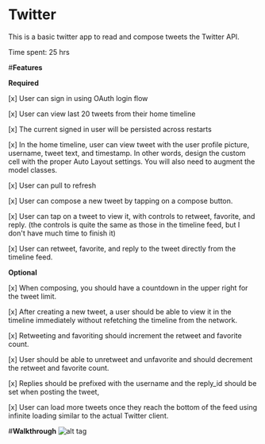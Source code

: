 <b>Twitter</b>
=================

This is a basic twitter app to read and compose tweets the Twitter API.

Time spent: 25 hrs

#<b>Features</b>

<b>Required</b>

[x] User can sign in using OAuth login flow

[x] User can view last 20 tweets from their home timeline

[x] The current signed in user will be persisted across restarts

[x] In the home timeline, user can view tweet with the user profile picture, username, tweet text, and timestamp. In other words, design the custom cell with the proper Auto Layout settings. You will also need to augment the model classes.

[x] User can pull to refresh

[x] User can compose a new tweet by tapping on a compose button. 

[x] User can tap on a tweet to view it, with controls to retweet, favorite, and reply. (the controls is quite the same as those in the timeline feed, but I don't have much time to finish it)

[x] User can retweet, favorite, and reply to the tweet directly from the timeline feed.

<b>Optional </b>

[x] When composing, you should have a countdown in the upper right for the tweet limit.

[x] After creating a new tweet, a user should be able to view it in the timeline immediately without refetching the timeline from the network.

[x] Retweeting and favoriting should increment the retweet and favorite count.

[x] User should be able to unretweet and unfavorite and should decrement the retweet and favorite count.

[x] Replies should be prefixed with the username and the reply_id should be set when posting the tweet,

[x] User can load more tweets once they reach the bottom of the feed using infinite loading similar to the actual Twitter client.

#<b>Walkthrough</b>
![alt tag](https://github.com/vuminhkhang1995/Twitter-Client/blob/master/Walkthrough.gif)
